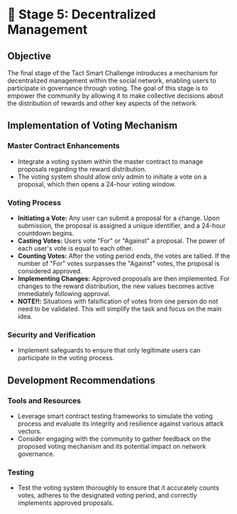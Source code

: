 # 🚀 Stage 5: Decentralized Management

## Objective
The final stage of the Tact Smart Challenge introduces a mechanism for decentralized management within the social network, enabling users to participate in governance through voting. The goal of this stage is to empower the community by allowing it to make collective decisions about the distribution of rewards and other key aspects of the network.

## Implementation of Voting Mechanism

### Master Contract Enhancements
- Integrate a voting system within the master contract to manage proposals regarding the reward distribution.
- The voting system should allow only admin to initiate a vote on a proposal, which then opens a 24-hour voting window.

### Voting Process
- **Initiating a Vote:** Any user can submit a proposal for a change. Upon submission, the proposal is assigned a unique identifier, and a 24-hour countdown begins.
- **Casting Votes:** Users vote "For" or "Against" a proposal. The power of each user's vote is equal to each other.
- **Counting Votes:** After the voting period ends, the votes are tallied. If the number of "For" votes surpasses the "Against" votes, the proposal is considered approved.
- **Implementing Changes:** Approved proposals are then implemented. For changes to the reward distribution, the new values becomes active immediately following approval.
- **NOTE️️️️‼️:** Situations with falsification of votes from one person do not need to be validated. This will simplify the task and focus on the main idea.

### Security and Verification
- Implement safeguards to ensure that only legitimate users can participate in the voting process.

## Development Recommendations

### Tools and Resources
- Leverage smart contract testing frameworks to simulate the voting process and evaluate its integrity and resilience against various attack vectors.
- Consider engaging with the community to gather feedback on the proposed voting mechanism and its potential impact on network governance.

### Testing
- Test the voting system thoroughly to ensure that it accurately counts votes, adheres to the designated voting period, and correctly implements approved proposals.
